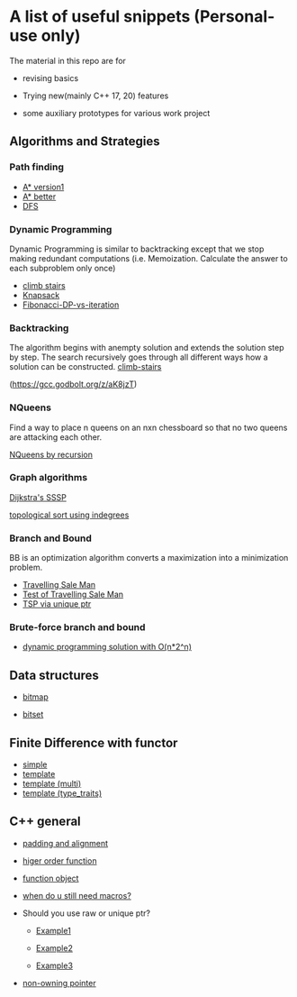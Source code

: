 # A list of useful snippets (Personal-use only)

The material in this repo are for 

* revising basics

* Trying new(mainly C++ 17, 20) features

* some auxiliary prototypes for various work project

## Algorithms and Strategies

###  Path finding

* [A* version1](https://godbolt.org/z/fEffWc)
* [A* better](https://godbolt.org/z/zW3z4q)
* [DFS](https://godbolt.org/z/ev9aKf)

### Dynamic Programming

Dynamic Programming is similar to backtracking except that we stop making redundant computations (i.e. Memoization. Calculate the answer to each subproblem only  once)

* [climb stairs](https://gcc.godbolt.org/z/3orrYE)
* [Knapsack](https://godbolt.org/z/7hWj3d)
* [Fibonacci-DP-vs-iteration](https://gcc.godbolt.org/z/67KPvf)

### Backtracking

The algorithm begins with anempty solution and extends the solution step by step. The search recursively goes through all different ways 
how a solution can be constructed.
[climb-stairs](https://gcc.godbolt.org/z/fdcdzf)

(https://gcc.godbolt.org/z/aK8jzT)

### NQueens

Find a way to place n queens on an nxn chessboard so that no two queens are attacking each other.

[NQueens by recursion](https://gcc.godbolt.org/z/PqP1ro)


### Graph algorithms

[Dijkstra's SSSP](https://gcc.godbolt.org/z/GP9xMa)

[topological sort using indegrees](https://gcc.godbolt.org/z/53r1vn)

### Branch and Bound 

BB is an optimization algorithm converts a maximization into a minimization problem.

* [Travelling Sale Man](https://godbolt.org/z/9h95c4)
* [Test of Travelling Sale Man](https://godbolt.org/z/dq5vq7)
* [TSP via unique ptr](https://godbolt.org/z/nE5anv)

### Brute-force branch and bound

* [dynamic programming solution with O(n*2^n)](https://gcc.godbolt.org/z/hxzx9h)

## Data structures

* [bitmap](https://gcc.godbolt.org/z/Pbfqzq)

* [bitset]( https://gcc.godbolt.org/z/5Mv8zo)

## Finite Difference with functor

* [simple](https://gcc.godbolt.org/z/E9WEbv)
* [template](https://gcc.godbolt.org/z/dx9KvE)
* [template (multi)](https://gcc.godbolt.org/z/4a18EP)
* [template (type_traits)](https://gcc.godbolt.org/z/xPTKj6)

## C++ general

* [padding and alignment](https://gcc.godbolt.org/z/ndscGM)
* [higer order function](https://godbolt.org/z/KKTeTT)
* [function object](https://godbolt.org/z/P65rEv)
* [when do u still need macros?](https://godbolt.org/z/M4Kaf3)
* Should you use raw or unique ptr?

  * [Example1](https://godbolt.org/z/qfo6dj)

  * [Example2](https://godbolt.org/z/fGWz9a)

  * [Example3](https://godbolt.org/z/Pqshfj)

* [non-owning pointer](https://godbolt.org/z/95s4Kq)
